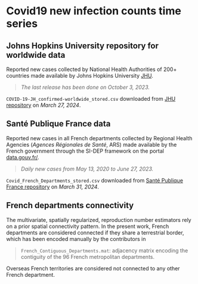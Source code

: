 # Covid19 new infection counts time series

## Johns Hopkins University repository for worldwide data


Reported new cases collected by National Health Authorities of 200+ countries made available by Johns Hopkins University [JHU](https://coronavirus.jhu.edu/).

> *The last release has been done on October 3, 2023.*

`COVID-19-JH_confirmed-worldwide_stored.csv` downloaded from [JHU repository](https://raw.githubusercontent.com/CSSEGISandData/COVID-19/master/csse_covid_19_data/csse_covid_19_time_series/time_series_covid19_confirmed_global.csv) on *March 27, 2024*.


## Santé Publique France data

Reported new cases in all French departments collected by Regional Health Agencies (*Agences Régionales de Santé*, ARS) made available by the French government through the SI-DEP framework on the portal [data.gouv.fr/](https://www.data.gouv.fr/fr/datasets/donnees-de-laboratoires-pour-le-depistage-a-compter-du-18-05-2022-si-dep/).

> *Daily new cases from May 13, 2020 to June 27, 2023.*

`Covid_French_Departments_stored.csv` downloaded from [Santé Publique France repository](https://www.data.gouv.fr/fr/datasets/r/426bab53-e3f5-4c6a-9d54-dba4442b3dbc) on *March 31, 2024*.

## French departments connectivity

The multivariate, spatially regularized, reproduction number estimators rely on a prior spatial connectivity pattern. 
In the present work, French departments are considered connected if they share a terrestrial border, which has been encoded manually by the contributors in

> `French_Contiguous_Departments.mat`: adjacency matrix encoding the contiguity of the 96 French metropolitan departments.

Overseas French territories are considered not connected to any other French department.
